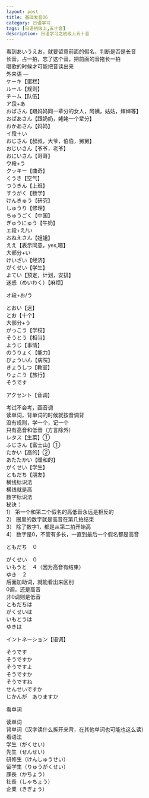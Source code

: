 ```yaml
---
layout: post
title: 基础发音06
category: 日语学习
tags: [日语初级上,五十音]
description: 日语学习之初级上五十音
---
```


看到あいうえお，就要留意前面的假名，判断是否是长音  
长音，占一拍，忘了这个音，把前面的音拖长一拍  
唱歌的时候才可能把音读出来  
外来语 ―  
ケーキ【蛋糕】  
ルール【规则】  
チーム【队伍】  
ア段+あ  
おばさん【跟妈妈同一辈分的女人，阿姨，姑姑，婶婶等】  
おばあさん【跟奶奶，姥姥一个辈分】  
おかあさん【妈妈】  
イ段＋い  
おじさん【叔叔，大爷，伯伯，舅舅】  
おじいさん【爷爷，老爷】  
おにいさん【哥哥】  
ウ段+う  
クッキー【曲奇】  
くうき【空气】  
つうきん【上班】  
すうがく【数学】  
けんきゅう【研究】  
しゅうり【修理】  
ちゅうごく【中国】  
ぎゅうにゅう【牛奶】  
エ段+え/い  
おねえさん【姐姐】  
ええ【表示同意，yes,嗯】  
大部分+い  
けいざい【经济】  
がくせい【学生】  
よてい【预定，计划，安排】  
迷惑（めいわく）【麻烦】  

  
オ段+お/う  

とおい【远】  
とお【十个】  
大部分+う  
がっこう【学校】  
そうとう【相当】  
ようじ【事情】  
のうりょく【能力】  
びょういん【病院】  
きょうしつ【教室】  
りょこう【旅行】  
そうです  

  
アクセント【音调】  

考试不会考，画音调  
读单词，背单词的时候就按音调背  
没有规则，学一个，记一个  
只有高音和低音（方言除外）  
レタス【生菜】①  
ふじさん【富士山】①   
たかい【高的】②  
あたたかい【暖和的】  
がくせい【学生】  
ともだち【朋友】  
横线标识法  
横线就是高  
数字标识法  
秘诀：  
1）	第一个和第二个假名的高低音永远是相反的  
2）	圈里的数字就是高音在第几拍结束  
3）	除了数字1，都是从第二拍开始高  
4）	数字是0，不管有多长，一直到最后一个假名都是高音  

  
ともだち　０  

がくせい　０  
いもうと　４（因为高音有结束）  
ゆき　２  
后面加助词，就能看出来区别  
0调，还是高音  
非0调则是低音  
ともだちは  
がくせいは  
いもとうは  
ゆきは  

  
イントネーション【语调】  

そうです  
そうですか  
そうですよ  
そうですか  
そうですね  
せんせいですか  
じかんが　ありますか  

  
看单词  

读单词  
背单词（汉字读什么拆开来背，在其他单词也可能也这么读）  
看语法  
学生（がくせい）  
先生（せんせい）  
研修生（けんしゅうせい）  
留学生（りゅうがくせい）  
課長（かちょう）  
社長（しゃちょう）  
企業（きぎょう）  
